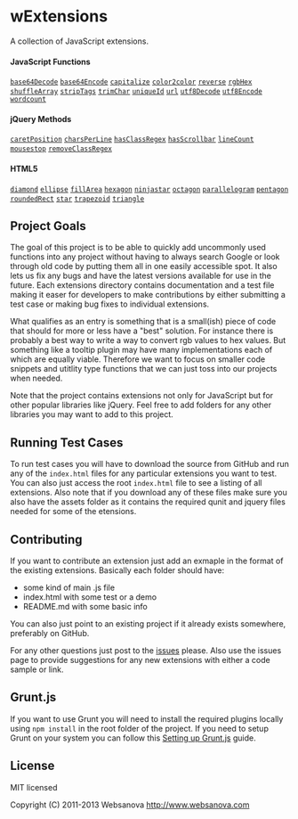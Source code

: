 # wExtensions

A collection of JavaScript extensions.

#### JavaScript Functions

[`base64Decode`](https://github.com/websanova/wExtensions/tree/master/js-functions/base64Decode#windowbase64decode)
[`base64Encode`](https://github.com/websanova/wExtensions/tree/master/js-functions/base64Encode#windowbase64encode)
[`capitalize`](https://github.com/websanova/wExtensions/tree/master/js-functions/capitalize#stringcapitalize)
[`color2color`](https://github.com/indyarmy/color2color#color2color---javascript-function)
[`reverse`](https://github.com/websanova/wExtensions/tree/master/js-functions/reverse#stringreverse)
[`rgbHex`](https://github.com/websanova/rgbHex#rgbhex)
[`shuffleArray`](https://github.com/websanova/wExtensions/tree/master/js-functions/shuffleArray#windowshufflearray)
[`stripTags`](https://github.com/websanova/wExtensions/tree/master/js-functions/stripTags#stringstriptags)
[`trimChar`](https://github.com/websanova/wExtensions/tree/master/js-functions/trimChar#stringtrimchar)
[`uniqueId`](https://github.com/websanova/wExtensions/tree/master/js-functions/uniqueId#windowuniqueid)
[`url`](https://github.com/websanova/js-url#url)
[`utf8Decode`](https://github.com/websanova/wExtensions/tree/master/js-functions/utf8Decode#windowutf8decode)
[`utf8Encode`](https://github.com/websanova/wExtensions/tree/master/js-functions/utf8Encode#windowutf8encode)
[`wordcount`](https://github.com/websanova/wExtensions/tree/master/js-functions/wordcount#stringwordcount)

#### jQuery Methods

[`caretPosition`](https://github.com/websanova/wExtensions/tree/master/jquery-methods/caretPosition#caretposition)
[`charsPerLine`](https://github.com/websanova/wExtensions/tree/master/jquery-methods/charsPerLine#charsperline)
[`hasClassRegex`](https://github.com/websanova/wExtensions/tree/master/jquery-methods/hasClassRegex#hasclassregex)
[`hasScrollbar`](https://github.com/websanova/wExtensions/tree/master/jquery-methods/hasScrollbar#hasscrollbar)
[`lineCount`](https://github.com/websanova/wExtensions/tree/master/jquery-methods/lineCount#linecount)
[`mousestop`](https://github.com/websanova/mousestop#mousestopjs)
[`removeClassRegex`](https://github.com/websanova/wExtensions/tree/master/jquery-methods/removeClassRegex#removeclassregex)

#### HTML5

[`diamond`](https://github.com/websanova/wExtensions/tree/master/html5/diamond#ctxdiamond)
[`ellipse`](https://github.com/websanova/wExtensions/tree/master/html5/ellipse#ctxellipse)
[`fillArea`](https://github.com/websanova/wExtensions/tree/master/html5/fillArea#ctxfillarea)
[`hexagon`](https://github.com/websanova/wExtensions/tree/master/html5/hexagon#ctxhexagon)
[`ninjastar`](https://github.com/websanova/wExtensions/tree/master/html5/ninjastar#ctxninjastar)
[`octagon`](https://github.com/websanova/wExtensions/tree/master/html5/octagon#ctxoctagon)
[`parallelogram`](https://github.com/websanova/wExtensions/tree/master/html5/parallelogram#ctxparallelogram)
[`pentagon`](https://github.com/websanova/wExtensions/tree/master/html5/pentagon#ctxpentagon)
[`roundedRect`](https://github.com/websanova/wExtensions/tree/master/html5/roundedRect#ctxroundedrect)
[`star`](https://github.com/websanova/wExtensions/tree/master/html5/star#ctxstar)
[`trapezoid`](https://github.com/websanova/wExtensions/tree/master/html5/trapezoid#ctxtrapezoid)
[`triangle`](https://github.com/websanova/wExtensions/tree/master/html5/triangle#ctxtriangle)


## Project Goals

The goal of this project is to be able to quickly add uncommonly used functions into any project without having to always search Google or look through old code by putting them all in one easily accessible spot.  It also lets us fix any bugs and have the latest versions available for use in the future.  Each extensions directory contains documentation and a test file making it easer for developers to make contributions by either submitting a test case or making bug fixes to individual extensions.

What qualifies as an entry is something that is a small(ish) piece of code that should for more or less have a "best" solution.  For instance there is probably a best way to write a way to convert rgb values to hex values.  But something like a tooltip plugin may have many implementations each of which are equally viable.  Therefore we want to focus on smaller code snippets and utitlity type functions that we can just toss into our projects when needed.

Note that the project contains extensions not only for JavaScript but for other popular libraries like jQuery.  Feel free to add folders for any other libraries you may want to add to this project.


## Running Test Cases

To run test cases you will have to download the source from GitHub and run any of the `index.html` files for any particular extensions you want to test.  You can also just access the root `index.html` file to see a listing of all extensions.  Also note that if you download any of these files make sure you also have the assets folder as it contains the required qunit and jquery files needed for some of the etensions.  


## Contributing

If you want to contribute an extension just add an exmaple in the format of the existing extensions.  Basically each folder should have:

* some kind of main .js file
* index.html with some test or a demo
* README.md with some basic info

You can also just point to an existing project if it already exists somewhere, preferably on GitHub.

For any other questions just post to the [issues](https://github.com/websanova/wExtensions/issues) please.  Also use the issues page to provide suggestions for any new extensions with either a code sample or link.


## Grunt.js

If you want to use Grunt you will need to install the required plugins locally using `npm install` in the root folder of the project.  If you need to setup Grunt on your system you can follow this [Setting up Grunt.js](http://www.websanova.com/blog/javascript/how-to-setup-grunt) guide.


## License

MIT licensed

Copyright (C) 2011-2013 Websanova http://www.websanova.com